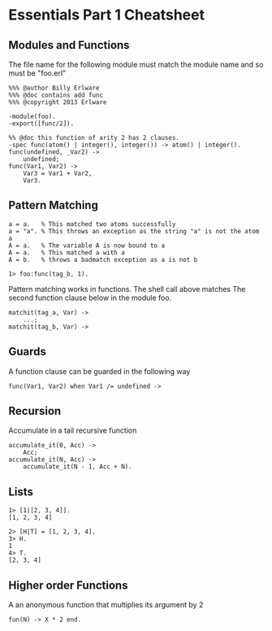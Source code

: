 Essentials Part 1 Cheatsheet
===========

## Modules and Functions 

The file name for the following module must match the 
module name and so must be "foo.erl"

```
%%% @author Billy Erlware
%%% @doc contains add func
%%% @copyright 2013 Erlware

-module(foo).
-export([func/2]).

%% @doc this function of arity 2 has 2 clauses.
-spec func(atom() | integer(), integer()) -> atom() | integer().
func(undefined, _Var2) ->
    undefined;
func(Var1, Var2) ->
	Var3 = Var1 + Var2,
	Var3.
```

## Pattern Matching 

```
a = a.   % This matched two atoms successfully
a = "a". % This throws an exception as the string "a" is not the atom a
A = a.   % The variable A is now bound to a
A = a.   % This matched a with a
A = b.   % throws a badmatch exception as a is not b

1> foo:func(tag_b, 1).
```

Pattern matching works in functions. The shell call above matches The
second function clause below in the module foo.

```
matchit(tag_a, Var) ->
    ...;
matchit(tag_b, Var) ->
```

## Guards

A function clause can be guarded in the following way

```
func(Var1, Var2) when Var1 /= undefined ->
```

## Recursion

Accumulate in a tail recursive function
```
accumulate_it(0, Acc) ->
	Acc;
accumulate_it(N, Acc) ->
	accumulate_it(N - 1, Acc + N).
```

## Lists
```
1> [1|[2, 3, 4]].
[1, 2, 3, 4]

2> [H|T] = [1, 2, 3, 4].
3> H.
1
4> T.
[2, 3, 4] 
```

## Higher order Functions

A an anonymous function that multiplies its argument by 2

```
fun(N) -> X * 2 end.
```


